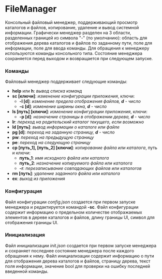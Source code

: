# FileManager
Консольный файловый менеджер, поддерживающий просмотр каталогов и файлов, копирование, удаление и вывод системной информации. Графически менеджер разделен на 3 области, разделенных границей из символа "-" (по умолчанию): область для отображения дерева каталогов и файлов по заданному пути, поле для информации, поле для ввода команды. Для обращения к менеджеру используются команды консольного типа. Состояние менеджера сохраняется перед выходом и возвращается при следующем запуске.  
### Команды  
Файловый менеджер поддерживает следующие команды:  
  * **help** или **h**: *вывод списка команд*  
  * **sc [ключи]**: *изменение конфигурации приложения*, ключи:  
    * **-l [d]**: *изменение предела отображения файлов, **d** - число*  
    * **-c [d]**: *изменение ширины окна, **d** - число*  
  * **ls [путь] [ключи]**: *изменение конфигурации приложения*, ключи:  
    * **-p [d]**: *назначение страницы в отображении дерева, **d** - число*  
  * **lr**: *переход на родительский каталог текущего, если возможно*  
  * **ld [путь]**: *вывод информации о каталоге или файле*  
  * **pg [d]**: *переход на заданную страницу, **d** - число*  
  * **pw**: *переход на предыдущую страницу*  
  * **pe**: *переход на следующую страницу*  
  * **cp [путь_1], [путь_2] [ключи]**: *копирование файла или каталога*, путь и ключи:  
    * **путь_1**: *имя исходного файла или каталога*  
    * **путь_2**: *назначение копируемого файла или каталога*  
    * **-r**: *перезаписывание совпадающих файлов или каталогов*  
  * **rm [путь]**: *удаление заданного файла или каталога*  
  * **ex**: *выход из приложения*  
### Конфигурация  
Файл конфигурации *config.json* создается при первом запуске менеджера и редактируется командой **-sc**. Файл конфигурации содержит информацию о предельном количестве отображаемых элементов в дереве каталогов и файлов, длину границы UI, символ для отображения границы UI. 
### Инициализация  
Файл инициализации *init.json* создается при первом запуске менеджера и сохраняет последнее состояние менеджера после каждого обращения к нему. Файл инициализации содержит информацию о пути для отображения дерева каталогов и файлов, страницу дерева, текст поля информации, значение bool для проверки на ошибку последней введенной команды. 
